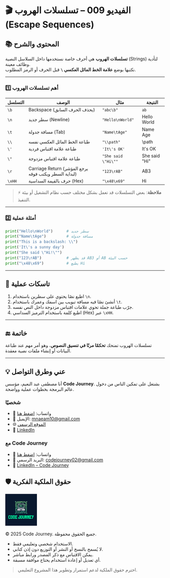 # 🎬 الفيديو 009 – تسلسلات الهروب (Escape Sequences)

## 📚 المحتوى والشرح
**تسلسلات الهروب** هي أحرف خاصة نستخدمها داخل السلاسل النصية (Strings) لتأدية وظائف معينة.  
نكتبها بوضع **علامة الخط المائل العكسي `\`** قبل الحرف أو الرمز المطلوب.

---

### 1️⃣ أهم تسلسلات الهروب

| التسلسل | الوصف | مثال | النتيجة |
|---------|------|------|--------|
| `\b`    | Backspace (يحذف الحرف السابق) | `"abc\b"` | `ab` |
| `\n`    | سطر جديد (Newline) | `"Hello\nWorld"` | Hello<br>World |
| `\t`    | مسافة جدولة (Tab) | `"Name\tAge"` | Name    Age |
| `\\`    | طباعة الخط المائل العكسي نفسه | `"\\path"` | \path |
| `\'`    | طباعة علامة اقتباس فردية | `'It\'s OK'` | It's OK |
| `\"`    | طباعة علامة اقتباس مزدوجة | `"She said \"Hi\""` | She said "Hi" |
| `\r`    | Carriage Return (يرجع المؤشر لبداية السطر ويكتب فوقه) | `"123\rAB"` | AB3 |
| `\xHH`  | حرف بالقيمة السداسية (Hex) | `"\x48\x69"` | Hi |

> ⚡ **ملاحظة**: بعض التسلسلات قد تعمل بشكل مختلف حسب نظام التشغيل أو بيئة التنفيذ.

---

### 2️⃣ أمثلة عملية
```python
print("Hello\nWorld")      # سطر جديد
print("Name\tAge")         # مسافة جدولة
print("This is a backslash: \\")
print('It\'s a sunny day')
print("She said \"Hi!\"")
print("123\rAB")           # قد يظهر AB3 أو AB حسب البيئة
print("\x48\x69")          # يطبع Hi
```

---

## 📝 تاسكات عملية

1. اطبع نصًا يحتوي على سطرين باستخدام `\n`.
2. أنشئ نصًا فيه مسافة تبويب بين اسمك وعمرك باستخدام `\t`.
3. جرّب طباعة جملة تحوي علامات اقتباس مزدوجة داخل النص نفسه.
4. اطبع كلمة باستخدام الترميز السداسي (Hex) عبر `\xHH`.

---

## 🔚 خاتمة

تسلسلات الهروب تمنحك **تحكمًا مرنًا في تنسيق النصوص**، وهو أمر مهم عند طباعة البيانات أو إنشاء ملفات نصية معقدة.

---


## 💡 عني وطرق التواصل


أنا مصطفى عبد النعيم، مؤسس **Code Journey**.
بشتغل على تمكين الناس من دخول عالم البرمجة بخطوات عملية وواضحة.


### شخصيًا
- 💬 واتساب: [اضغط هنا](https://wa.me/201114938410)
- 📧 الإيميل: mnaeam10@gmail.com  
- 🌐 [الموقع الرسمي](https://mostafa-naeam-web.vercel.app/)  
- 💼 [LinkedIn](https://www.linkedin.com/in/mostafa-naeam/)

### مع Code Journey
- 💬 واتساب: [اضغط هنا](https://wa.me/201555303227)
- 📩 البريد الرسمي: codejourney02@gmail.com  
- 💼 [LinkedIn – Code Journey](https://www.linkedin.com/company/code-journey25/)

## 🛡 حقوق الملكية الفكرية

<img src="../images/1.png" alt="حقوق الملكية" width="100"/>

© 2025 Code Journey. جميع الحقوق محفوظة.  

- الاستخدام شخصي وتعليمي فقط.  
- لا يُسمح بالنسخ أو النشر أو التوزيع دون إذن كتابي.  
- يمكن الاقتباس مع ذكر المصدر ورابط مباشر.  
- أي تعديل أو إعادة استخدام يحتاج موافقة مسبقة.  

> احترم حقوق الملكية لدعم استمرار وتطوير هذا المشروع التعليمي.
